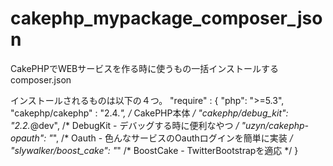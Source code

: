 cakephp_mypackage_composer_json
===============================

CakePHPでWEBサービスを作る時に使うもの一括インストールするcomposer.json

インストールされるものは以下の４つ。
  "require" : {
    "php": ">=5.3",
    "cakephp/cakephp" : "2.4.*",        /* CakePHP本体 */
    "cakephp/debug_kit": "2.2.*@dev",   /* DebugKit - デバッグする時に便利なやつ */
    "uzyn/cakephp-opauth": "*",         /* Oauth - 色んなサービスのOauthログインを簡単に実装 */
    "slywalker/boost_cake": "*"         /* BoostCake - TwitterBootstrapを適応 */
  }
